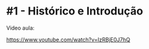 <h1>#1 - Histórico e Introdução</h1>

<p>Video aula:</p>

https://www.youtube.com/watch?v=IzRBjE0J7hQ
